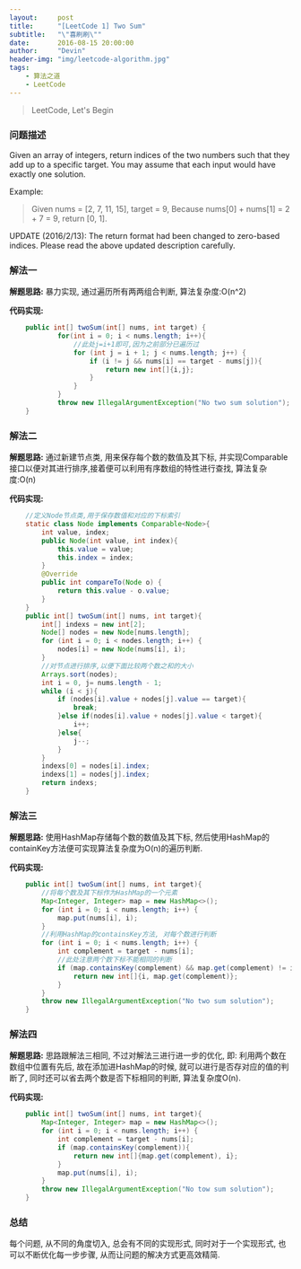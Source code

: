 ```yaml
---
layout:     post
title:      "[LeetCode 1] Two Sum"
subtitle:   "\"喜刷刷\""
date:       2016-08-15 20:00:00
author:     "Devin"
header-img: "img/leetcode-algorithm.jpg"
tags:
    - 算法之道
    - LeetCode
---
```


> LeetCode, Let's Begin

### 问题描述

Given an array of integers, return indices of the two numbers such that they add up to a specific target.
You may assume that each input would have exactly one solution.

Example:

> Given nums = [2, 7, 11, 15], target = 9,
Because nums[0] + nums[1] = 2 + 7 = 9,
return [0, 1].

UPDATE (2016/2/13):
The return format had been changed to zero-based indices. Please read the above updated description carefully. 

### 解法一

**解题思路:**
暴力实现, 通过遍历所有两两组合判断, 算法复杂度:O(n^2)

**代码实现:**

```java
    public int[] twoSum(int[] nums, int target) {
            for(int i = 0; i < nums.length; i++){
                //此处j=i+1即可,因为之前部分已遍历过
                for (int j = i + 1; j < nums.length; j++) {
                    if (i != j && nums[i] == target - nums[j]){
                        return new int[]{i,j};
                    }
                }
            }
            throw new IllegalArgumentException("No two sum solution");
    }
```

### 解法二

**解题思路:**
通过新建节点类, 用来保存每个数的数值及其下标, 并实现Comparable接口以便对其进行排序,接着便可以利用有序数组的特性进行查找, 算法复杂度:O(n)

**代码实现:**

```java
    //定义Node节点类,用于保存数值和对应的下标索引
    static class Node implements Comparable<Node>{
        int value, index;
        public Node(int value, int index){
            this.value = value;
            this.index = index;
        }
        @Override
        public int compareTo(Node o) {
            return this.value - o.value;
        }
    }
    public int[] twoSum(int[] nums, int target){
        int[] indexs = new int[2];
        Node[] nodes = new Node[nums.length];
        for (int i = 0; i < nodes.length; i++) {
            nodes[i] = new Node(nums[i], i);
        }
        //对节点进行排序,以便下面比较两个数之和的大小
        Arrays.sort(nodes);
        int i = 0, j= nums.length - 1;
        while (i < j){
            if (nodes[i].value + nodes[j].value == target){
                break;
            }else if(nodes[i].value + nodes[j].value < target){
                i++;
            }else{
                j--;
            }
        }
        indexs[0] = nodes[i].index;
        indexs[1] = nodes[j].index;
        return indexs;
    }
```

### 解法三

**解题思路:**
使用HashMap存储每个数的数值及其下标, 然后使用HashMap的containKey方法便可实现算法复杂度为O(n)的遍历判断.

**代码实现:**

```java
    public int[] twoSum(int[] nums, int target){
        //将每个数及其下标作为HashMap的一个元素
        Map<Integer, Integer> map = new HashMap<>();
        for (int i = 0; i < nums.length; i++) {
            map.put(nums[i], i);
        }
        //利用HashMap的containsKey方法, 对每个数进行判断
        for (int i = 0; i < nums.length; i++) {
            int complement = target - nums[i];
            //此处注意两个数下标不能相同的判断
            if (map.containsKey(complement) && map.get(complement) != i){
                return new int[]{i, map.get(complement)};
            }
        }
        throw new IllegalArgumentException("No two sum solution");
    }
```

### 解法四

**解题思路:**
思路跟解法三相同, 不过对解法三进行进一步的优化, 即: 利用两个数在数组中位置有先后, 故在添加进HashMap的时候, 就可以进行是否存对应的值的判断了, 同时还可以省去两个数是否下标相同的判断, 算法复杂度O(n).

**代码实现:**

```java
    public int[] twoSum(int[] nums, int target){
        Map<Integer, Integer> map = new HashMap<>();
        for (int i = 0; i < nums.length; i++) {
            int complement = target - nums[i];
            if (map.containsKey(complement)){
                return new int[]{map.get(complement), i};
            }
            map.put(nums[i], i);
        }
        throw new IllegalArgumentException("No tow sum solution");
    }
```

### 总结
每个问题, 从不同的角度切入, 总会有不同的实现形式, 同时对于一个实现形式, 也可以不断优化每一步步骤, 从而让问题的解决方式更高效精简.